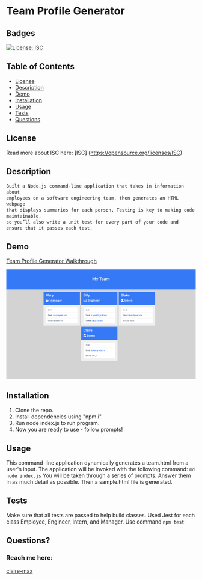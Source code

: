 # Team Profile Generator

  ## Badges
  [![License: ISC](https://img.shields.io/badge/License-ISC-blue.svg)](https://opensource.org/licenses/ISC)

  ## Table of Contents
  * [License](#license)
  * [Description](#description)
  * [Demo](#Demo)
  * [Installation](#installation)
  * [Usage](#usage)
  * [Tests](#tests)
  * [Questions](#questions)

  ## License
  Read more about ISC here:
  [ISC] (https://opensource.org/licenses/ISC)

## Description
    Built a Node.js command-line application that takes in information about 
    employees on a software engineering team, then generates an HTML webpage 
    that displays summaries for each person. Testing is key to making code maintainable, 
    so you’ll also write a unit test for every part of your code and ensure that it passes each test.
    
  ## Demo  
   
   [Team Profile Generator Walkthrough](https://drive.google.com/file/d/1DzmmQmZH330qjHqv_Yu1EE_wUFR2F4-J/view)

   ![alt text](./assets/demo.png)
   
  ## Installation
  1. Clone the repo.
  2. Install dependencies using "npm i".  
  3. Run node index.js to run program.
  4. Now you are ready to use - follow prompts!

  ## Usage
  This command-line application dynamically generates a team.html from a user's input. The application will be invoked with the following command: ```md node index.js``` You will be taken through a series of prompts. Answer them in as much detail as possible. Then a sample.html file is generated. 

  ## Tests
  Make sure that all tests are passed to help build classes. Used Jest for each class Employee, Engineer, Intern, and Manager. Use command ```npm test```


  ## Questions?
  ### Reach me here: 
  [claire-max](https://github.com/claire-max)  